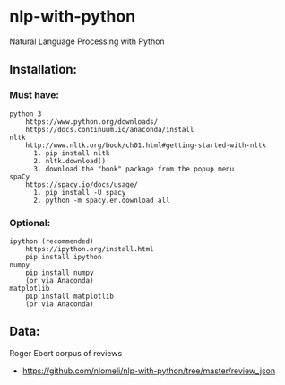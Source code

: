 # nlp-with-python
Natural Language Processing with Python

## Installation:
### Must have:  
  	python 3
  		https://www.python.org/downloads/
  		https://docs.continuum.io/anaconda/install
  	nltk
  		http://www.nltk.org/book/ch01.html#getting-started-with-nltk
  		  1. pip install nltk
  		  2. nltk.download()
  		  3. download the "book" package from the popup menu
  	spaCy
  		https://spacy.io/docs/usage/
  		  1. pip install -U spacy
  		  2. python -m spacy.en.download all
### Optional:
  	ipython (recommended)
  		https://ipython.org/install.html
  		pip install ipython
  	numpy
  		pip install numpy
  		(or via Anaconda)
  	matplotlib
  		pip install matplotlib
  		(or via Anaconda)

## Data:
Roger Ebert corpus of reviews
* https://github.com/nlomeli/nlp-with-python/tree/master/review_json
